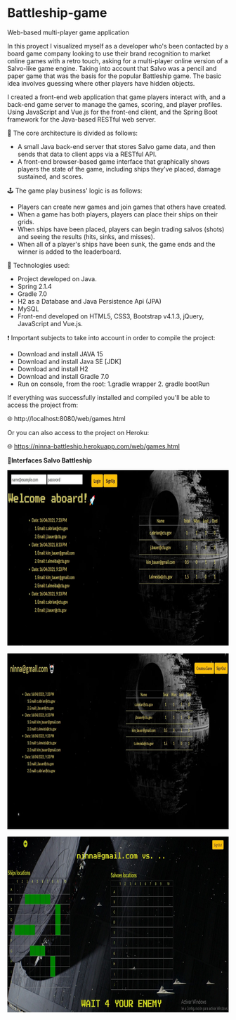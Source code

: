 # Battleship-game
Web-based multi-player game application

In this proyect I visualized myself as a developer who's been contacted by a board game company looking to use their brand recognition to market online games with a retro touch, asking for a multi-player online version of a Salvo-like game engine. Taking into account that Salvo was a pencil and paper game that was the basis for the popular Battleship game. The basic idea involves guessing where other players have hidden objects. 

I created a front-end web application that game players interact with, and a back-end game server to manage the games, scoring, and player profiles. Using JavaScript and Vue.js for the front-end client, and the Spring Boot framework for the Java-based RESTful web server.

📌 The core architecture is divided as follows:

- A small Java back-end server that stores Salvo game data, and then sends that data to client apps via a RESTful API.
- A front-end browser-based game interface that graphically shows players the state of the game, including ships they've placed, damage sustained, and scores.

🕹 The game play business' logic is as follows:

- Players can create new games and join games that others have created.
- When a game has both players, players can place their ships on their grids.
- When ships have been placed, players can begin trading salvos (shots) and seeing the results (hits, sinks, and misses).
- When all of a player's ships have been sunk, the game ends and the winner is added to the leaderboard.

🔧 Technologies used:

- Project developed on Java.
- Spring 2.1.4
- Gradle 7.0
- H2 as a Database and Java Persistence Api (JPA)
- MySQL
- Front-end developed on HTML5, CSS3, Bootstrap v4.1.3, jQuery, JavaScript and Vue.js.

❗ Important subjects to take into account in order to compile the project:

- Download and install JAVA 15
- Download and install Java SE [JDK]
- Download and install H2
- Download and install Gradle 7.0
- Run on console, from the root: 
  1.gradle wrapper
  2. gradle bootRun

If everything was successfully installed and compiled you'll be able to access the project from:

🌐 http://localhost:8080/web/games.html

Or you can also access to the project on Heroku:

🌐 https://ninna-battleship.herokuapp.com/web/games.html


👀<strong>Interfaces Salvo Battleship<strong>
  
<img align="center" src="https://github.com/Ninna-log/Battleship-game/blob/master/img/interface1.jpg" alt="interface1" height="400" width="1800" />
<br>
<br>

<img align="center" src="https://github.com/Ninna-log/Battleship-game/blob/master/img/interface2.jpg" alt="interface2" height="400" width="1800" />
<br>
<br>

<img align="center" src="https://github.com/Ninna-log/Battleship-game/blob/master/img/interface3.jpg" alt="interface2" height="400" width="1800" />

